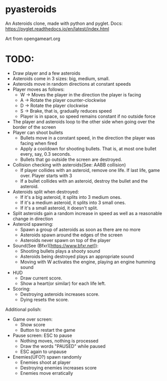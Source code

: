 # pyasteroids

An Asteroids clone, made with python and pyglet. Docs: https://pyglet.readthedocs.io/en/latest/index.html

Art from opengameart.org


# TODO:
- Draw player and a few asteroids
- Asteroids come in 3 sizes: big, medium, small.
- Asteroids move in random directions at constant speeds
- Player moves as follows:
  - W -> Moves the player in the direction the player is facing
  - A -> Rotate the player counter-clockwise
  - D -> Rotate the player clockwise
  - S -> Brake, that is, gradually reduces speed
  - Player is in space, so speed remains constant if no outside force
- The player and asteroids loop to the other side when going over the border of the screen
- Player can shoot bullets
  - Bullets move in a constant speed, in the direction the player was facing when fired
  - Apply a cooldown for shooting bullets. That is, at most one bullet every, say, 0.3 seconds.
  - Bullets that go outside the screen are destroyed.
- Collision checking with asteroids(See: AABB collision)
  - If player collides with an asteroid, remove one life. If last life, game over. Player starts with 3
  - If a bullet collides with an asteroid, destroy the bullet and the asteroid.
- Asteroids split when destroyed:
  - If it's a big asteroid, it splits into 3 medium ones.
  - If it's a medium asteroid, it splits into 3 small ones.
  - If it's a small asteroid, it doesn't split.
- Split asteroids gain a random increase in speed as well as a reasonable change in direction
- Asteroid spawning:
  - Spawn a group of asteroids as soon as there are no more
  - Asteroids spawn around the edges of the screen
  - Asteroids never spawn on top of the player
- Sound(See (Bfxr)[https://www.bfxr.net]):
  - Shooting bullets plays a shooty sound
  - Asteroids being destroyed plays an appropriate sound
  - Moving with W activates the engine, playing an engine humming sound
- HUD
  - Draw current score.
  - Show a heart(or similar) for each life left.
- Scoring:
  - Destroying asteroids increases score.
  - Dying resets the score.

Additional polish:
- Game over screen:
  - Show score
  - Button to restart the game
- Pause screen: ESC to pause
  - Nothing moves, nothing is processed
  - Draw the words "PAUSED" while paused
  - ESC again to unpause
- Enemies(UFO?) spawn randomly
  - Enemies shoot at player
  - Destroying enemies increases score
  - Enemies move erratically